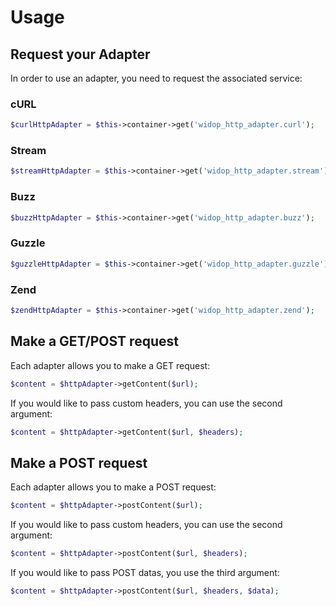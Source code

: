 # Usage

## Request your Adapter

In order to use an adapter, you need to request the associated service:

### cURL

``` php
$curlHttpAdapter = $this->container->get('widop_http_adapter.curl');
```

### Stream

``` php
$streamHttpAdapter = $this->container->get('widop_http_adapter.stream');
```

### Buzz

``` php
$buzzHttpAdapter = $this->container->get('widop_http_adapter.buzz');
```

### Guzzle

``` php
$guzzleHttpAdapter = $this->container->get('widop_http_adapter.guzzle');
```

### Zend

``` php
$zendHttpAdapter = $this->container->get('widop_http_adapter.zend');
```

## Make a GET/POST request

Each adapter allows you to make a GET request:

``` php
$content = $httpAdapter->getContent($url);
```

If you would like to pass custom headers, you can use the second argument:

``` php
$content = $httpAdapter->getContent($url, $headers);
```

## Make a POST request

Each adapter allows you to make a POST request:

``` php
$content = $httpAdapter->postContent($url);
```

If you would like to pass custom headers, you can use the second argument:

``` php
$content = $httpAdapter->postContent($url, $headers);
```

If you would like to pass POST datas, you use the third argument:

``` php
$content = $httpAdapter->postContent($url, $headers, $data);
```
